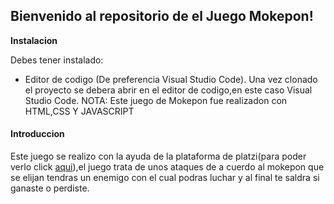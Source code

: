 ## Bienvenido al repositorio de el Juego Mokepon!
**Instalacion**

Debes tener instalado:
- Editor de codigo (De preferencia Visual Studio Code).
Una vez clonado el proyecto se debera abrir en el editor de codigo,en este caso Visual Studio Code.
NOTA: Este juego de Mokepon fue realizadon con HTML,CSS Y JAVASCRIPT

#### Introduccion
Este juego se realizo con la ayuda de la plataforma de platzi(para poder verlo click [aqui](https://platzi.com/cursos/programacion-basica/)),el juego trata de unos ataques de a cuerdo al mokepon que se elijan tendras un enemigo con el cual podras luchar y al final te saldra si ganaste o perdiste. 
